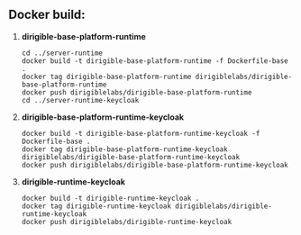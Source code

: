 ## Docker build:

1. **dirigible-base-platform-runtime**
    ```
    cd ../server-runtime
    docker build -t dirigible-base-platform-runtime -f Dockerfile-base .
    docker tag dirigible-base-platform-runtime dirigiblelabs/dirigible-base-platform-runtime
    docker push dirigiblelabs/dirigible-base-platform-runtime
    cd ../server-runtime-keycloak
    ```

1. **dirigible-base-platform-runtime-keycloak**
    ```
    docker build -t dirigible-base-platform-runtime-keycloak -f Dockerfile-base .
    docker tag dirigible-base-platform-runtime-keycloak dirigiblelabs/dirigible-base-platform-runtime-keycloak
    docker push dirigiblelabs/dirigible-base-platform-runtime-keycloak
    ```

1. **dirigible-runtime-keycloak**
    ```
    docker build -t dirigible-runtime-keycloak .
    docker tag dirigible-runtime-keycloak dirigiblelabs/dirigible-runtime-keycloak
    docker push dirigiblelabs/dirigible-runtime-keycloak
    ```